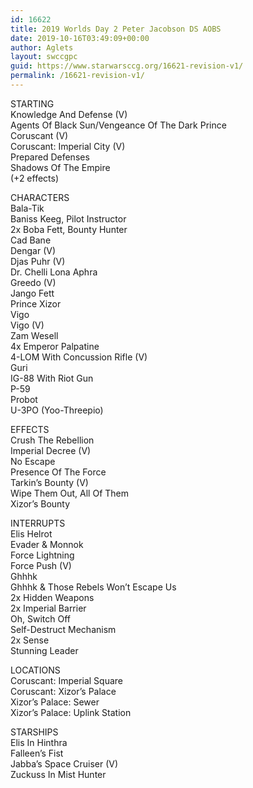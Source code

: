 ```yaml
---
id: 16622
title: 2019 Worlds Day 2 Peter Jacobson DS AOBS
date: 2019-10-16T03:49:09+00:00
author: Aglets
layout: swccgpc
guid: https://www.starwarsccg.org/16621-revision-v1/
permalink: /16621-revision-v1/
---
```

STARTING  
Knowledge And Defense (V)  
Agents Of Black Sun/Vengeance Of The Dark Prince  
Coruscant (V)  
Coruscant: Imperial City (V)  
Prepared Defenses  
Shadows Of The Empire  
(+2 effects)

CHARACTERS  
Bala-Tik  
Baniss Keeg, Pilot Instructor  
2x Boba Fett, Bounty Hunter  
Cad Bane  
Dengar (V)  
Djas Puhr (V)  
Dr. Chelli Lona Aphra  
Greedo (V)  
Jango Fett  
Prince Xizor  
Vigo  
Vigo (V)  
Zam Wesell  
4x Emperor Palpatine  
4-LOM With Concussion Rifle (V)  
Guri  
IG-88 With Riot Gun  
P-59  
Probot  
U-3PO (Yoo-Threepio)

EFFECTS  
Crush The Rebellion  
Imperial Decree (V)  
No Escape  
Presence Of The Force  
Tarkin’s Bounty (V)  
Wipe Them Out, All Of Them  
Xizor’s Bounty

INTERRUPTS  
Elis Helrot  
Evader & Monnok  
Force Lightning  
Force Push (V)  
Ghhhk  
Ghhhk & Those Rebels Won’t Escape Us  
2x Hidden Weapons  
2x Imperial Barrier  
Oh, Switch Off  
Self-Destruct Mechanism  
2x Sense  
Stunning Leader

LOCATIONS  
Coruscant: Imperial Square  
Coruscant: Xizor’s Palace  
Xizor’s Palace: Sewer  
Xizor’s Palace: Uplink Station

STARSHIPS  
Elis In Hinthra  
Falleen’s Fist  
Jabba’s Space Cruiser (V)  
Zuckuss In Mist Hunter